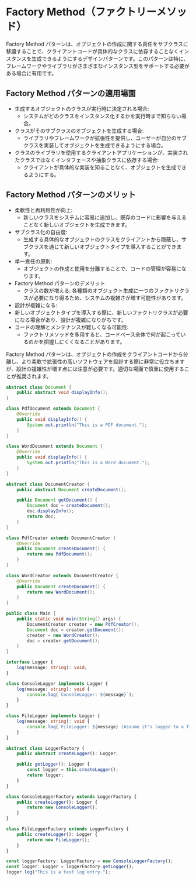 # Factory Method（ファクトリーメソッド）

Factory Method パターンは、オブジェクトの作成に関する責任をサブクラスに移譲することで、クライアントコードが具体的なクラスに依存することなくインスタンスを生成できるようにするデザインパターンです。このパターンは特に、フレームワークやライブラリがさまざまなインスタンス型をサポートする必要がある場合に有用です。

## Factory Method パターンの適用場面

- 生成するオブジェクトのクラスが実行時に決定される場合:
  - システムがどのクラスをインスタンス化するかを実行時まで知らない場合。
- クラスがそのサブクラスのオブジェクトを生成する場合:
  - ライブラリやフレームワークが拡張性を提供し、ユーザーが自分のサブクラスを実装してオブジェクトを生成できるようにする場合。
- クラスのライブラリを使用するクライアントアプリケーションが、実装されたクラスではなくインタフェースや抽象クラスに依存する場合:
  - クライアントが具体的な実装を知ることなく、オブジェクトを生成できるようにする。

## Factory Method パターンのメリット

- 柔軟性と再利用性が向上:
  - 新しいクラスをシステムに容易に追加し、既存のコードに影響を与えることなく新しいオブジェクトを生成できます。
- サブクラス化の自由度:
  - 生成する具体的なオブジェクトのクラスをクライアントから隠蔽し、サブクラスを通じて新しいオブジェクトタイプを導入することができます。
- 単一責任の原則:
  - オブジェクトの作成と使用を分離することで、コードの管理が容易になります。
- Factory Method パターンのデメリット
  - クラスの数が増える:
各種類のオブジェクト生成に一つのファクトリクラスが必要になり得るため、システムの複雑さが増す可能性があります。
- 設計が複雑になる:
 -  新しいオブジェクトタイプを導入する際に、新しいファクトリクラスが必要になる場合があり、設計が複雑になりがちです。
- コードの理解とメンテナンスが難しくなる可能性:
  - ファクトリメソッドを多用すると、コードベース全体で何が起こっているのかを把握しにくくなることがあります。

Factory Method パターンは、オブジェクトの作成をクライアントコードから分離し、より柔軟で拡張性の高いソフトウェアを設計する際に非常に役立ちますが、設計の複雑性が増す点には注意が必要です。適切な場面で慎重に使用することが推奨されます。


```java
abstract class Document {
    public abstract void displayInfo();
}

class PdfDocument extends Document {
    @Override
    public void displayInfo() {
        System.out.println("This is a PDF document.");
    }
}

class WordDocument extends Document {
    @Override
    public void displayInfo() {
        System.out.println("This is a Word document.");
    }
}

abstract class DocumentCreator {
    public abstract Document createDocument();

    public Document getDocument() {
        Document doc = createDocument();
        doc.displayInfo();
        return doc;
    }
}

class PdfCreator extends DocumentCreator {
    @Override
    public Document createDocument() {
        return new PdfDocument();
    }
}

class WordCreator extends DocumentCreator {
    @Override
    public Document createDocument() {
        return new WordDocument();
    }
}

public class Main {
    public static void main(String[] args) {
        DocumentCreator creator = new PdfCreator();
        Document doc = creator.getDocument();
        creator = new WordCreator();
        doc = creator.getDocument();
    }
}
```

```typescript
interface Logger {
    log(message: string): void;
}

class ConsoleLogger implements Logger {
    log(message: string): void {
        console.log(`ConsoleLogger: ${message}`);
    }
}

class FileLogger implements Logger {
    log(message: string): void {
        console.log(`FileLogger: ${message} (Assume it's logged to a file)`);
    }
}

abstract class LoggerFactory {
    public abstract createLogger(): Logger;

    public getLogger(): Logger {
        const logger = this.createLogger();
        return logger;
    }
}

class ConsoleLoggerFactory extends LoggerFactory {
    public createLogger(): Logger {
        return new ConsoleLogger();
    }
}

class FileLoggerFactory extends LoggerFactory {
    public createLogger(): Logger {
        return new FileLogger();
    }
}

const loggerFactory: LoggerFactory = new ConsoleLoggerFactory();
const logger: Logger = loggerFactory.getLogger();
logger.log("This is a test log entry.");
```